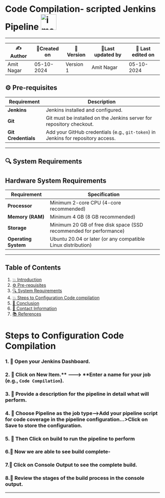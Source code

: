 # Code Compilation- scripted Jenkins Pipeline <img width="51" alt="image" src="https://github.com/user-attachments/assets/ce666869-4766-4f9d-9bfa-3627a76843f0">


---  

| ✍Author      | 📅Created on  |📌 Version    | 📝Last updated by |📅 Last edited on |
|-------------|-------------|------------|-----------------|----------------|
| Amit Nagar | 05-10-2024  | Version 1  | Amit Nagar   | 05-10-2024     |


## ⚙️ Pre-requisites

| Requirement         | Description                                                                 |
|---------------------|-----------------------------------------------------------------------------|
| **Jenkins**          | Jenkins installed and configured.                                           |
| **Git**              | Git must be installed on the Jenkins server for repository checkout.        |
| **Git Credentials**  | Add your GitHub credentials (e.g., `git-token`) in Jenkins for repository access.|

---

## 🔍 System Requirements

## Hardware System Requirements

| Requirement          | Specification                                                     |
|----------------------|-------------------------------------------------------------------|
| **Processor**        | Minimum 2-core CPU (4-core recommended)                           |
| **Memory (RAM)**     | Minimum 4 GB (8 GB recommended)                                   |
| **Storage**          | Minimum 20 GB of free disk space (SSD recommended for performance)|
| **Operating System** | Ubuntu 20.04 or later (or any compatible Linux distribution)      |



---
## Table of Contents
1. [💥 Introduction](#-introduction)
2. [⚙️ Pre-requisites](#-pre-requisites)
3. [🔍 System Requirements](#-system-requirements)
4. [💥 Steps to Configuration Code compilation](#-steps-to-conguration-code-compilation)
5. [📛 Conclusion](#-conclusion)
6. [📧 Contact Information](#-contact-information)
7. [📚 References](#-references)


# Steps to Configuration Code Compilation
### 1. 🚀 Open your Jenkins Dashboard.


### 2. 🚀 Click on **New Item**.** ---> **Enter a name for your job (e.g., `Code Compilation`).



### 3. 🚀 Provide a description for the pipeline in detail what will perform.


### 4. 🚀 Choose Pipeline as the job type-->Add your pipeline script for code coverage in the pipeline configuration...>Click on Save to store the configuration.



### 5. 🚀 Then Click on build to run the pipeline to perform



### 6.🚀 Now we are able to see build complete-



### 7.🚀 Click on Console Output to see the complete build.



### 8.🚀 Review the stages of the build process in the console output.

---
